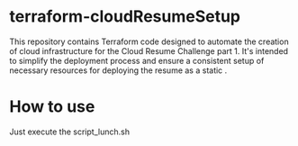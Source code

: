 # terraform-cloudResumeSetup
This repository contains Terraform code designed to automate the creation of cloud infrastructure for the Cloud Resume Challenge part 1. It's intended to simplify the deployment process and ensure a consistent setup of necessary resources for deploying the resume as a static .
# How to use
Just execute the script_lunch.sh
